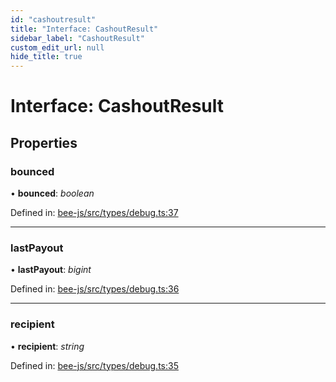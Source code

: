 ```yaml
---
id: "cashoutresult"
title: "Interface: CashoutResult"
sidebar_label: "CashoutResult"
custom_edit_url: null
hide_title: true
---
```


# Interface: CashoutResult

## Properties

### bounced

• **bounced**: *boolean*

Defined in: [bee-js/src/types/debug.ts:37](https://github.com/ethersphere/bee-js/blob/7260ee1/src/types/debug.ts#L37)

___

### lastPayout

• **lastPayout**: *bigint*

Defined in: [bee-js/src/types/debug.ts:36](https://github.com/ethersphere/bee-js/blob/7260ee1/src/types/debug.ts#L36)

___

### recipient

• **recipient**: *string*

Defined in: [bee-js/src/types/debug.ts:35](https://github.com/ethersphere/bee-js/blob/7260ee1/src/types/debug.ts#L35)
